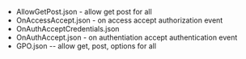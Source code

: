 * AllowGetPost.json - allow get post for all
* OnAccessAccept.json - on access accept authorization event
* OnAuthAcceptCredentials.json
* OnAuthAccept.json - on authentiation accept authentication event
* GPO.json -- allow get, post, options for all 
